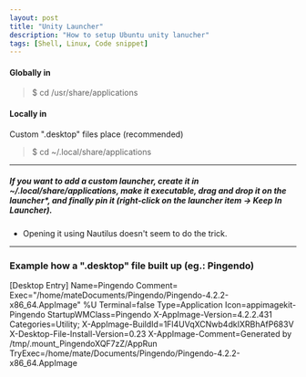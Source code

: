 ```yaml
---
layout: post
title: "Unity Launcher"
description: "How to setup Ubuntu unity lanucher"
tags: [Shell, Linux, Code snippet]
---
```



#### Globally in
>$ cd /usr/share/applications

#### Locally in
Custom ".desktop" files place (recommended)
>$ cd ~/.local/share/applications

---

#####  If you want to add a custom launcher, create it in ~/.local/share/applications, make it executable, drag and drop it on the launcher*, and finally pin it (right-click on the launcher item → Keep In Launcher).

* Opening it using Nautilus doesn't seem to do the trick. 

---

### Example how a ".desktop" file built up (eg.: Pingendo)

[Desktop Entry]
Name=Pingendo
Comment=
Exec="/home/mateDocuments/Pingendo/Pingendo-4.2.2-x86_64.AppImage" %U
Terminal=false
Type=Application
Icon=appimagekit-Pingendo
StartupWMClass=Pingendo
X-AppImage-Version=4.2.2.431
Categories=Utility;
X-AppImage-BuildId=1Fl4UVqXCNwb4dkIXRBhAfP683V
X-Desktop-File-Install-Version=0.23
X-AppImage-Comment=Generated by /tmp/.mount_PingendoXQF7zZ/AppRun
TryExec=/home/mate/Documents/Pingendo/Pingendo-4.2.2-x86_64.AppImage


